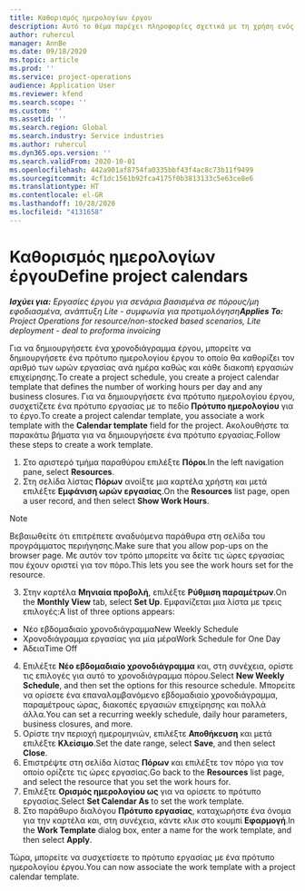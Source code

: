 ```yaml
---
title: Καθορισμός ημερολογίων έργου
description: Αυτό το θέμα παρέχει πληροφορίες σχετικά με τη χρήση ενός ημερολογίου έργου για την παρακολούθηση του χρονοδιαγράμματος του έργου.
author: ruhercul
manager: AnnBe
ms.date: 09/18/2020
ms.topic: article
ms.prod: ''
ms.service: project-operations
audience: Application User
ms.reviewer: kfend
ms.search.scope: ''
ms.custom: ''
ms.assetid: ''
ms.search.region: Global
ms.search.industry: Service industries
ms.author: ruhercul
ms.dyn365.ops.version: ''
ms.search.validFrom: 2020-10-01
ms.openlocfilehash: 442a901af8754fa0335bbf43f4ac8c73b11f9499
ms.sourcegitcommit: 4cf1dc1561b92fca4175f0b3813133c5e63ce8e6
ms.translationtype: HT
ms.contentlocale: el-GR
ms.lasthandoff: 10/28/2020
ms.locfileid: "4131658"
---
```

# <a name="define-project-calendars"></a><span data-ttu-id="a428c-103">Καθορισμός ημερολογίων έργου</span><span class="sxs-lookup"><span data-stu-id="a428c-103">Define project calendars</span></span>

<span data-ttu-id="a428c-104">_**Ισχύει για:** Εργασίες έργου για σενάρια βασισμένα σε πόρους/μη εφοδιασμένα, ανάπτυξη Lite - συμφωνία για προτιμολόγηση_</span><span class="sxs-lookup"><span data-stu-id="a428c-104">_**Applies To:** Project Operations for resource/non-stocked based scenarios, Lite deployment - deal to proforma invoicing_</span></span>

<span data-ttu-id="a428c-105">Για να δημιουργήσετε ένα χρονοδιάγραμμα έργου, μπορείτε να δημιουργήσετε ένα πρότυπο ημερολογίου έργου το οποίο θα καθορίζει τον αριθμό των ωρών εργασίας ανά ημέρα καθώς και κάθε διακοπή εργασιών επιχείρησης.</span><span class="sxs-lookup"><span data-stu-id="a428c-105">To create a project schedule, you create a project calendar template that defines the number of working hours per day and any business closures.</span></span> <span data-ttu-id="a428c-106">Για να δημιουργήσετε ένα πρότυπο ημερολογίου έργου, συσχετίζετε ένα πρότυπο εργασίας με το πεδίο **Πρότυπο ημερολογίου** για το έργο.</span><span class="sxs-lookup"><span data-stu-id="a428c-106">To create a project calendar template, you associate a work template with the **Calendar template** field for the project.</span></span> <span data-ttu-id="a428c-107">Ακολουθήστε τα παρακάτω βήματα για να δημιουργήσετε ένα πρότυπο εργασίας.</span><span class="sxs-lookup"><span data-stu-id="a428c-107">Follow these steps to create a work template.</span></span>

1. <span data-ttu-id="a428c-108">Στο αριστερό τμήμα παραθύρου επιλέξτε **Πόροι**.</span><span class="sxs-lookup"><span data-stu-id="a428c-108">In the left navigation pane, select **Resources**.</span></span> 
2. <span data-ttu-id="a428c-109">Στη σελίδα λίστας **Πόρων** ανοίξτε μια καρτέλα χρήστη και μετά επιλέξτε **Εμφάνιση ωρών εργασίας**.</span><span class="sxs-lookup"><span data-stu-id="a428c-109">On the **Resources** list page, open a user record, and then select **Show Work Hours**.</span></span>

  > [!NOTE]
  > <span data-ttu-id="a428c-110">Βεβαιωθείτε ότι επιτρέπετε αναδυόμενα παράθυρα στη σελίδα του προγράμματος περιήγησης.</span><span class="sxs-lookup"><span data-stu-id="a428c-110">Make sure that you allow pop-ups on the browser page.</span></span> <span data-ttu-id="a428c-111">Με αυτόν τον τρόπο μπορείτε να δείτε τις ώρες εργασίας που έχουν οριστεί για τον πόρο.</span><span class="sxs-lookup"><span data-stu-id="a428c-111">This lets you see the work hours set for the resource.</span></span>
  
3. <span data-ttu-id="a428c-112">Στην καρτέλα **Μηνιαία προβολή**, επιλέξτε **Ρύθμιση παραμέτρων**.</span><span class="sxs-lookup"><span data-stu-id="a428c-112">On the **Monthly View** tab, select **Set Up**.</span></span> <span data-ttu-id="a428c-113">Εμφανίζεται μια λίστα με τρεις επιλογές:</span><span class="sxs-lookup"><span data-stu-id="a428c-113">A list of three options appears:</span></span> 

  - <span data-ttu-id="a428c-114">Νέο εβδομαδιαίο χρονοδιάγραμμα</span><span class="sxs-lookup"><span data-stu-id="a428c-114">New Weekly Schedule</span></span>
  - <span data-ttu-id="a428c-115">Χρονοδιάγραμμα εργασίας για μία μέρα</span><span class="sxs-lookup"><span data-stu-id="a428c-115">Work Schedule for One Day</span></span>
  - <span data-ttu-id="a428c-116">Άδεια</span><span class="sxs-lookup"><span data-stu-id="a428c-116">Time Off</span></span>

4. <span data-ttu-id="a428c-117">Επιλέξτε **Νέο εβδομαδιαίο χρονοδιάγραμμα** και, στη συνέχεια, ορίστε τις επιλογές για αυτό το χρονοδιάγραμμα πόρου.</span><span class="sxs-lookup"><span data-stu-id="a428c-117">Select **New Weekly Schedule**, and then set the options for this resource schedule.</span></span> <span data-ttu-id="a428c-118">Μπορείτε να ορίσετε ένα επαναλαμβανόμενο εβδομαδιαίο χρονοδιάγραμμα, παραμέτρους ώρας, διακοπές εργασιών επιχείρησης και πολλά άλλα.</span><span class="sxs-lookup"><span data-stu-id="a428c-118">You can set a recurring weekly schedule, daily hour parameters, business closures, and more.</span></span>
5. <span data-ttu-id="a428c-119">Ορίστε την περιοχή ημερομηνιών, επιλέξτε **Αποθήκευση** και μετά επιλέξτε **Κλείσιμο**.</span><span class="sxs-lookup"><span data-stu-id="a428c-119">Set the date range, select **Save**, and then select **Close**.</span></span> 
6. <span data-ttu-id="a428c-120">Επιστρέψτε στη σελίδα λίστας **Πόρων** και επιλέξτε τον πόρο για τον οποίο ορίζετε τις ώρες εργασίας.</span><span class="sxs-lookup"><span data-stu-id="a428c-120">Go back to the **Resources** list page, and select the resource that you set the work hours for.</span></span> 
7. <span data-ttu-id="a428c-121">Επιλέξτε **Ορισμός ημερολογίου ως** για να ορίσετε το πρότυπο εργασίας.</span><span class="sxs-lookup"><span data-stu-id="a428c-121">Select **Set Calendar As** to set the work template.</span></span> 
8. <span data-ttu-id="a428c-122">Στο παράθυρο διαλόγου **Πρότυπο εργασίας**, καταχωρήστε ένα όνομα για την καρτέλα και, στη συνέχεια, κάντε κλικ στο κουμπί **Εφαρμογή**.</span><span class="sxs-lookup"><span data-stu-id="a428c-122">In the **Work Template** dialog box, enter a name for the work template, and then select **Apply**.</span></span> 

<span data-ttu-id="a428c-123">Τώρα, μπορείτε να συσχετίσετε το πρότυπο εργασίας με ένα πρότυπο ημερολογίου έργου.</span><span class="sxs-lookup"><span data-stu-id="a428c-123">You can now associate the work template with a project calendar template.</span></span>
